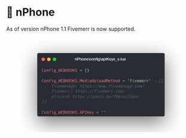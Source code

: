 # 📳 nPhone

As of version nPhone 1.1 Fivemerr is now supported.

<figure><img src="../../.gitbook/assets/image (5).png" alt=""><figcaption></figcaption></figure>
